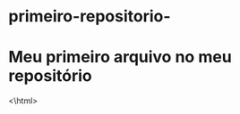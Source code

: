 # primeiro-repositorio-
<html>
        <h1> Meu primeiro arquivo no meu repositório</h1>
<\html>
  

